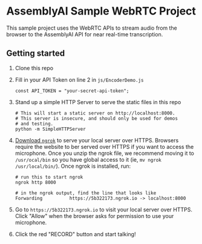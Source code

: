 # AssemblyAI Sample WebRTC Project

This sample project uses the WebRTC APIs to stream audio from the browser to the AssemblyAI API for near real-time transcription.

## Getting started

1. Clone this repo
1. Fill in your API Token on line 2 in `js/EncoderDemo.js`

    ```
    const API_TOKEN = "your-secret-api-token";
    ```

1. Stand up a simple HTTP Server to serve the static files in this repo

    ```
    # This will start a static server on http://localhost:8000.
    # This server is insecure, and should only be used for demos
    # and testing.
    python -m SimpleHTTPServer
    ```

1. [Download `ngrok`](https://ngrok.com/download) to serve your local server over HTTPS. Browsers require the website to ber served over HTTPS if you want to access the microphone. Once you unzip the ngrok file, we recommend moving it to `/usr/ocal/bin` so you have global access to it (ie, `mv ngrok /usr/local/bin/`). Once ngrok is installed, run:

    ```
    # run this to start ngrok
    ngrok http 8000

    # in the ngrok output, find the line that looks like
    Forwarding          https://5b322173.ngrok.io -> localhost:8000
    ```

1. Go to `https://5b322173.ngrok.io` to visit your local server over HTTPS. Click "Allow" when the browser asks for permission to use your microphone.

1. Click the red "RECORD" button and start talking!

